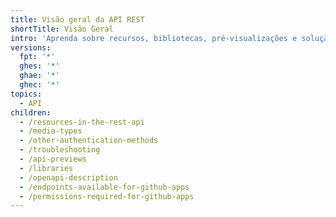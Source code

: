 ```yaml
---
title: Visão geral da API REST
shortTitle: Visão Geral
intro: 'Aprenda sobre recursos, bibliotecas, pré-visualizações e solução de problemas para a API REST de {% data variables.product.prodname_dotcom %}.'
versions:
  fpt: '*'
  ghes: '*'
  ghae: '*'
  ghec: '*'
topics:
  - API
children:
  - /resources-in-the-rest-api
  - /media-types
  - /other-authentication-methods
  - /troubleshooting
  - /api-previews
  - /libraries
  - /openapi-description
  - /endpoints-available-for-github-apps
  - /permissions-required-for-github-apps
---
```


